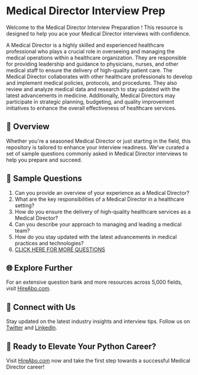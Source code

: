 # Medical Director Interview Prep

Welcome to the Medical Director Interview Preparation ! This resource is designed to help you ace your Medical Director interviews with confidence.

A Medical Director is a highly skilled and experienced healthcare professional who plays a crucial role in overseeing and managing the medical operations within a healthcare organization. They are responsible for providing leadership and guidance to physicians, nurses, and other medical staff to ensure the delivery of high-quality patient care. The Medical Director collaborates with other healthcare professionals to develop and implement medical policies, protocols, and procedures. They also review and analyze medical data and research to stay updated with the latest advancements in medicine. Additionally, Medical Directors may participate in strategic planning, budgeting, and quality improvement initiatives to enhance the overall effectiveness of healthcare services.

## 🚀 Overview

Whether you're a seasoned Medical Director or just starting in the field, this repository is tailored to enhance your interview readiness. We've curated a set of sample questions commonly asked in Medical Director interviews to help you prepare and succeed.

## 📝 Sample Questions

1. Can you provide an overview of your experience as a Medical Director?
2. What are the key responsibilities of a Medical Director in a healthcare setting?
3. How do you ensure the delivery of high-quality healthcare services as a Medical Director?
4. Can you describe your approach to managing and leading a medical team?
5. How do you stay updated with the latest advancements in medical practices and technologies?
6. [CLICK HERE FOR MORE QUESTIONS](https://hireabo.com/job/2_1_46/Medical%20Director)

## 🌐 Explore Further

For an extensive question bank and more resources across 5,000 fields, visit [HireAbo.com](https://www.hireabo.com).

## 📱 Connect with Us

Stay updated on the latest industry insights and interview tips. Follow us on [Twitter](https://twitter.com/hireabo) and [LinkedIn](https://www.linkedin.com/in/hire-abo-3609972a8/).

## 🚀 Ready to Elevate Your Python Career?

Visit [HireAbo.com](https://www.hireabo.com) now and take the first step towards a successful Medical Director career!